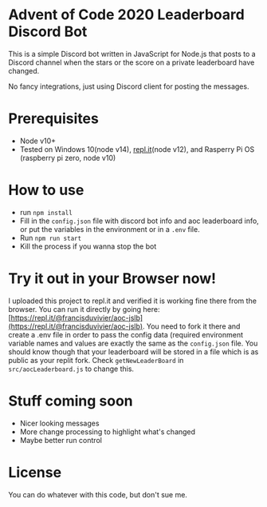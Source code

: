 # Advent of Code 2020 Leaderboard Discord Bot

This is a simple Discord bot written in JavaScript for Node.js that posts to a Discord channel when the stars or the
score on a private leaderboard have changed.

No fancy integrations, just using Discord client for posting the messages.
# Prerequisites
- Node v10+
- Tested on Windows 10(node v14), [repl.it](https://repl.it/@francisduvivier/aoc-jslb)(node v12), and Rasperry Pi OS (raspberry pi zero, node v10)

# How to use
- run `npm install`
- Fill in the `config.json` file with discord bot info and aoc leaderboard info, or put the variables in the environment
  or in a `.env` file.
- Run `npm run start`
- Kill the process if you wanna stop the bot

# Try it out in your Browser now!
I uploaded this project to repl.it and verified it is working fine there from the browser. You can run it directly by going here: [https://repl.it/@francisduvivier/aoc-jslb](https://repl.it/@francisduvivier/aoc-jslb). You need to fork it there and create a .env file in order to pass the config data (required environment variable names and values are exactly the same as the `config.json` file. You should know though that your leaderboard will be stored in a file which is as public as your replit fork. Check `getNewLeaderBoard` in `src/aocLeaderboard.js` to change this.

# Stuff coming soon

- Nicer looking messages
- More change processing to highlight what's changed
- Maybe better run control

# License

You can do whatever with this code, but don't sue me.
